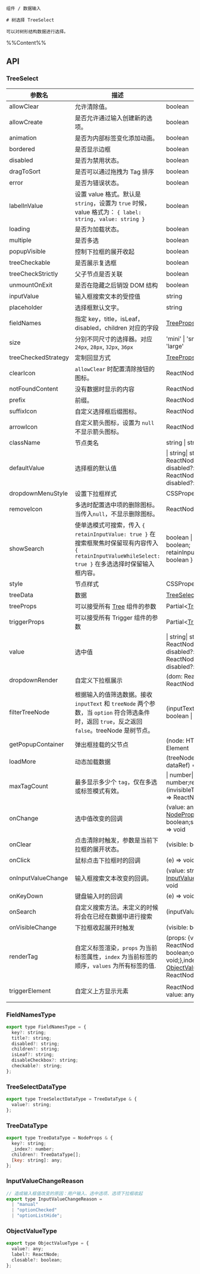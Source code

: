 `````
组件 / 数据输入

# 树选择 TreeSelect

可以对树形结构数据进行选择。
`````

%%Content%%

## API

### TreeSelect

|参数名|描述|类型|默认值|版本|
|---|---|---|---|---|
|allowClear|允许清除值。|boolean |`-`|-|
|allowCreate|是否允许通过输入创建新的选项。|boolean |`-`|2.13.0|
|animation|是否为内部标签变化添加动画。|boolean |`true`|2.15.0|
|bordered|是否显示边框|boolean |`true`|-|
|disabled|是否为禁用状态。|boolean |`-`|-|
|dragToSort|是否可以通过拖拽为 Tag 排序|boolean |`-`|2.27.0|
|error|是否为错误状态。|boolean |`-`|-|
|labelInValue|设置 value 格式。默认是 `string`，设置为 `true` 时候，value 格式为： `{ label: string, value: string }`|boolean |`-`|-|
|loading|是否为加载状态。|boolean |`-`|-|
|multiple|是否多选|boolean |`-`|-|
|popupVisible|控制下拉框的展开收起|boolean |`-`|-|
|treeCheckable|是否展示复选框|boolean |`-`|-|
|treeCheckStrictly|父子节点是否关联|boolean |`-`|-|
|unmountOnExit|是否在隐藏之后销毁 DOM 结构|boolean |`-`|-|
|inputValue|输入框搜索文本的受控值|string |`-`|2.39.0|
|placeholder|选择框默认文字。|string |`-`|-|
|fieldNames|指定 key，title，isLeaf，disabled，children 对应的字段|[TreeProps](tree#tree)['fieldNames'] |`DefaultFieldNames`|2.11.0|
|size|分别不同尺寸的选择器。对应 `24px`, `28px`, `32px`, `36px`|'mini' \| 'small' \| 'default' \| 'large' |`-`|-|
|treeCheckedStrategy|定制回显方式|[TreeProps](tree#tree)['checkedStrategy'] |`all`|-|
|clearIcon|`allowClear` 时配置清除按钮的图标。|ReactNode |`-`|2.26.0|
|notFoundContent|没有数据时显示的内容|ReactNode |`-`|-|
|prefix|前缀。|ReactNode |`-`|2.11.0|
|suffixIcon|自定义选择框后缀图标。|ReactNode |`-`|-|
|arrowIcon|自定义箭头图标，设置为 `null` 不显示箭头图标。|ReactNode \| null |`-`|-|
|className|节点类名|string \| string[] |`-`|-|
|defaultValue|选择框的默认值|\| string\| string[]\| { label: ReactNode; value: string; disabled?: boolean }\| { label: ReactNode; value: string; disabled?: boolean }[] |`-`|-|
|dropdownMenuStyle|设置下拉框样式|CSSProperties |`-`|2.3.0|
|removeIcon|多选时配置选中项的删除图标。当传入`null`，不显示删除图标。|ReactNode \| null |`-`|-|
|showSearch|使单选模式可搜索，传入 `{ retainInputValue: true }` 在搜索框聚焦时保留现有内容传入 `{ retainInputValueWhileSelect: true }` 在多选选择时保留输入框内容。|boolean \| { retainInputValue?: boolean; retainInputValueWhileSelect?: boolean } |`-`|-|
|style|节点样式|CSSProperties |`-`|-|
|treeData|数据|[TreeSelectDataType](#treeselectdatatype)[] |`-`|-|
|treeProps|可以接受所有 [Tree](/react/components/tree) 组件的参数|Partial&lt;[TreeProps](tree#tree)&gt; |`-`|-|
|triggerProps|可以接受所有 Trigger 组件的参数|Partial&lt;[TriggerProps](trigger#trigger)&gt; |`-`|-|
|value|选中值|\| string\| string[]\| { label: ReactNode; value: string; disabled?: boolean }\| { label: ReactNode; value: string; disabled?: boolean }[] |`-`|-|
|dropdownRender|自定义下拉框展示|(dom: ReactNode) => ReactNode |`-`|2.3.0|
|filterTreeNode|根据输入的值筛选数据。接收 `inputText` 和 `treeNode` 两个参数，当 `option` 符合筛选条件时，返回 `true`，反之返回 `false`。treeNode 是树节点。|(inputText, treeNode: any) => boolean \| void |`-`|-|
|getPopupContainer|弹出框挂载的父节点|(node: HTMLElement) => Element |`-`|-|
|loadMore|动态加载数据|(treeNode: [NodeProps](tree#treenode), dataRef) => void |`-`|-|
|maxTagCount|最多显示多少个 `tag`，仅在多选或标签模式有效。|\| number\| {count: number;render?: (invisibleTagCount: number) => ReactNode;} |`-`|Object type in 2.37.0|
|onChange|选中值改变的回调|(value: any,extra: {trigger?: [NodeProps](tree#treenode);checked?: boolean;selected?: boolean;}) => void |`-`|`extra` in `2.29.0`|
|onClear|点击清除时触发，参数是当前下拉框的展开状态。|(visible: boolean) => void |`-`|-|
|onClick|鼠标点击下拉框时的回调|(e) => void |`-`|-|
|onInputValueChange|输入框搜索文本改变的回调。|(value: string, reason: [InputValueChangeReason](#inputvaluechangereason)) => void |`-`|2.39.0|
|onKeyDown|键盘输入时的回调|(e) => void |`-`|2.40.0|
|onSearch|自定义搜索方法。未定义的时候将会在已经在数据中进行搜索|(inputValue: string) => void |`-`|-|
|onVisibleChange|下拉框收起展开时触发|(visible: boolean) => void |`-`|-|
|renderTag|自定义标签渲染，`props` 为当前标签属性，`index` 为当前标签的顺序，`values` 为所有标签的值.|(props: {value: any;label: ReactNode;closable: boolean;onClose: (event) => void;},index: number,values: [ObjectValueType](#objectvaluetype)[]) => ReactNode |`-`|index、values added in 2.15.0|
|triggerElement|自定义上方显示元素|ReactNode \| ((params: { value: any }) => ReactNode) |`-`|`() => ReactNode` in 2.31.0|

### FieldNamesType

```js
export type FieldNamesType = {
  key?: string;
  title?: string;
  disabled?: string;
  children?: string;
  isLeaf?: string;
  disableCheckbox?: string;
  checkable?: string;
};
```

### TreeSelectDataType

```js
export type TreeSelectDataType = TreeDataType & {
  value?: string;
};
```

### TreeDataType

```js
export type TreeDataType = NodeProps & {
  key?: string;
  _index?: number;
  children?: TreeDataType[];
  [key: string]: any;
};
```

### InputValueChangeReason

```js
// 造成输入框值改变的原因：用户输入、选中选项、选项下拉框收起
export type InputValueChangeReason =
  | "manual"
  | "optionChecked"
  | "optionListHide";
```

### ObjectValueType

```js
export type ObjectValueType = {
  value?: any;
  label?: ReactNode;
  closable?: boolean;
};
```
